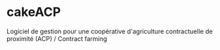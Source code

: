 cakeACP
=======

Logiciel de gestion pour une coopérative d'agriculture contractuelle de proximité (ACP) / Contract farming
